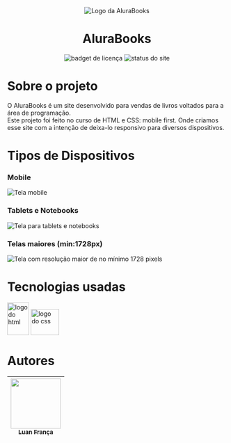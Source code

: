 <p align="center" class="titulo__imagem"> 
   <img src="https://github.com/LuanFranca94/alurabooks/assets/151660895/1d7804e2-b480-4583-aa8d-f79f02ce7b56" alt="Logo da AluraBooks">
   <h1 align="center"><b>Alura</b>Books</h1>
</p>
<p align="center"> 
  <img src="https://img.shields.io/badge/lic-alura-blue" alt="badget de licença"> 
  <img src="https://img.shields.io/badge/status-test-yellow" alt="status do site">
</p>  

# Sobre o projeto
<p> O AluraBooks é um site desenvolvido para vendas de livros voltados para a área de programação.<br>
    Este projeto foi feito no curso de HTML e CSS: mobile first. Onde criamos esse site com a intenção de deixa-lo responsivo para diversos dispositivos.
</p>

# Tipos de Dispositivos
<h3>Mobile</h3> 
<img src="https://github.com/LuanFranca94/alurabooks/assets/151660895/295a55dc-d09a-4708-8f49-738ccfd8a2b8" alt="Tela mobile">
<h3>Tablets e Notebooks</h3>
<img src="https://github.com/LuanFranca94/alurabooks/assets/151660895/8512b0f3-b32f-495d-bc0e-57b0ffc4c7e0)" alt="Tela para tablets e notebooks">
<h3>Telas maiores (min:1728px)</h3>
<img src="https://github.com/LuanFranca94/alurabooks/assets/151660895/dd29ff7b-f7d0-4058-9e8a-de4e700f9a1c" alt="Tela com resolução maior de no mínimo 1728 pixels">

# Tecnologias usadas
<img src="https://github.com/LuanFranca94/alurabooks/assets/151660895/66f44d67-ed9d-456f-9e10-1b56ce4245bc" alt="logo do html" width="50px" height="75px">
<img src ="https://github.com/LuanFranca94/alurabooks/assets/151660895/4c305785-9b57-461a-87dc-f79f5807f272" alt="logo do css" width="65px" height="60px">

# Autores
| [<img loading="lazy" src="https://github.com/LuanFranca94/alurabooks/assets/151660895/c744af70-c7a4-47b9-bfed-bb7627026c92" width=115><br><sub>Luan França</sub>](https://github.com/LuanFranca94)|  
| :---: | 
